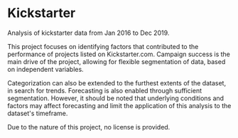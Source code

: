 # Kickstarter
Analysis of kickstarter data from Jan 2016 to Dec 2019.

This project focuses on identifying factors that contributed to the performance of projects listed on Kickstarter.com. Campaign success is the main drive of the project, allowing for flexible segmentation of data, based on independent variables. 

Categorization can also be extended to the furthest extents of the dataset, in search for trends. Forecasting is also enabled through sufficient segmentation. However, it should be noted that underlying conditions and factors may affect forecasting and limit the application of this analysis to the dataset's timeframe.

Due to the nature of this project, no license is provided.
